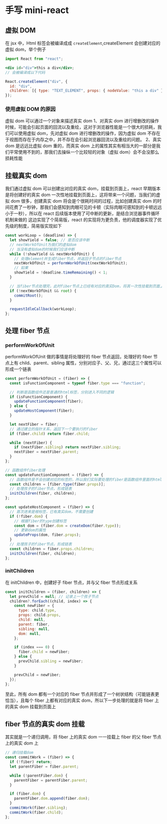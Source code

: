 # 手写 mini-react

## 虚拟 DOM

在 jsx 中，Html 标签会被编译成成 `createElement`,createElement 会创建对应的虚拟 dom，举个例子

```jsx
import React from "react";

<div id="div">this a div</div>;
// 会被编译成以下代码

React.createElement("div", {
  id: "div",
  children: [{ type: "TEXT_ELEMENT", props: { nodeValue: "this a div" } }],
});
```

### 使用虚拟 DOM 的原因

虚拟 dom 可以通过一个对象来描述真实 dom
1、对真实 dom 进行增删改的操作时候，可能会引起页面的回流以及重绘，这对于浏览器性能是一个很大的损耗，我们可以使用虚拟 dom，先对虚拟 dom 进行增删改的操作，因为虚拟 dom 不存在于视图而存在于内存之中，并不存在会引起浏览器回流以及重绘的问题。
2、真实 dom 是远远比虚拟 dom 重的，而真实 dom 上的属性其实有相当大的一部分是我们平常使用不到的，那我们去操纵一个比较轻的对象（虚拟 dom）会不会没那么损耗性能

## 挂载真实 dom

我们通过虚拟 dom 可以创建出对应的真实 dom，挂载到页面上，react 早期版本是将创建好的真实 dom 一次性地挂载到页面上，这将带来一个问题，当我们的虚拟 dom 很多，创建真实 dom 将会是个很耗时间的过程，比如创建真实 dom 的时间花费了一秒钟，那我们会感知到肉眼可见的卡顿（实际肉眼可感知到的卡顿远远小于一秒），所以在 react 后续版本使用了可中断的更新，是结合浏览器事件循环机制来做的
这边实现了个简易版，react 的实现将为更负责，他的调度器实现了优先级的制度，简易版实现如下

```js
const workLoop = (deadline) => {
  let showYield = false; // 是否应该中断
  // nextWorkOfUnit为我们的虚拟dom
  // 当没有虚拟dom的时候我们应该中断
  while (!showYield && nextWorkOfUnit) {
    // 处理element并生成fiber节点，并返回子节点的fiber节点
    nextWorkOfUnit = performWorkOfUnit(nextWorkOfUnit);
    // 如果
    showYield = !deadline.timeRemaining() < 1;
  }

  // 当fiber节点处理完，此时fiber节点上已经有对应的真实Dom，将其一次性挂载到页面上
  if (!nextWorkOfUnit && root) {
    commitRoot();
  }

  requestIdleCallback(workLoop);
};
```

## 处理 fiber 节点

### performWorkOfUnit

performWorkOfUnit 做的事情是将处理好的 fiber 节点返回，处理好的 fiber 节点上有 child、parent、sibling 属性，分别对应子、父、兄，通过这三个属性可以形成一个链表

```js
const performWorkOfUnit = (fiber) => {
  const isFunctionComponent = typeof fiber.type === "function";

  // 判断是函数组件还是普通的html标签，分别进入不同的逻辑
  if (isFunctionComponent) {
    updateFunctionComponent(fiber);
  } else {
    updateHostComponent(fiber);
  }

  let nextFiber = fiber;
  // 通过建立的指针关系，返回下一个要执行的fiber
  if (fiber.child) return fiber.child;

  while (nextFiber) {
    if (nextFiber.sibling) return nextFiber.sibling;
    nextFiber = nextFiber.parent;
  }
};

// 函数组件fiber处理
const updateFunctionComponent = (fiber) => {
  // 函数组件是不会创建对应的标签的，所以我们实际要处理的fiber是函数组件里面的html标签
  const children = [fiber.type(fiber.props)];
  // 处理孩子的fiber节点，形成链表
  initChildren(fiber, children);
};

const updateHostComponent = (fiber) => {
  // 首次进来是根标签，已有真实dom，不需要创建
  if (!fiber.dom) {
    // 根据fiber的type创建标签
    const dom = (fiber.dom = createDom(fiber.type));
    // 更新dom的属性
    updateProps(dom, fiber.props);
  }
  // 处理孩子的fiber节点，形成链表
  const children = fiber.props.children;
  initChildren(fiber, children);
};
```

### initChildren

在 initChildren 中，创建好子 fiber 节点，并与父 fiber 节点形成关系

```js
const initChildren = (fiber, children) => {
  let prevChild = null; // 记录上一个孩子节点
  children?.forEach((child, index) => {
    const newFiber = {
      type: child.type,
      props: child.props,
      child: null,
      parent: fiber,
      sibling: null,
      dom: null,
    };

    if (index === 0) {
      fiber.child = newFiber;
    } else {
      prevChild.sibling = newFiber;
    }

    prevChild = newFiber;
  });
};
```

至此，所有 dom 都有一个对应的 fiber 节点并形成了一个树状结构（可能链表更恰当），且每个 fiber 上都有对应的真实 dom，所以下一步处理的就是将 fiber 上的真实 dom 挂载到页面上

## fiber 节点的真实 dom 挂载

其实就是一个递归调用，将 fiber 上的真实 dom 一一挂载上 fiber 的父 fiber 节点上的真实 dom 上

```js
// 递归挂载dom
const commitWork = (fiber) => {
  if (!fiber) return;
  let parentFiber = fiber.parent;

  while (!parentFiber.dom) {
    parentFiber = parentFiber.parent;
  }

  if (fiber.dom) {
    parentFiber.dom.append(fiber.dom);
  }
  commitWork(fiber.sibling);
  commitWork(fiber.child);
};
```
